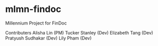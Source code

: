 # mlmn-findoc

Millennium Project for FinDoc

Contributers
Alisha Lin (PM)
Tucker Stanley (Dev)
Elizabeth Tang (Dev)
Pratyush Sudhakar (Dev)
Lily Pham (Dev)
